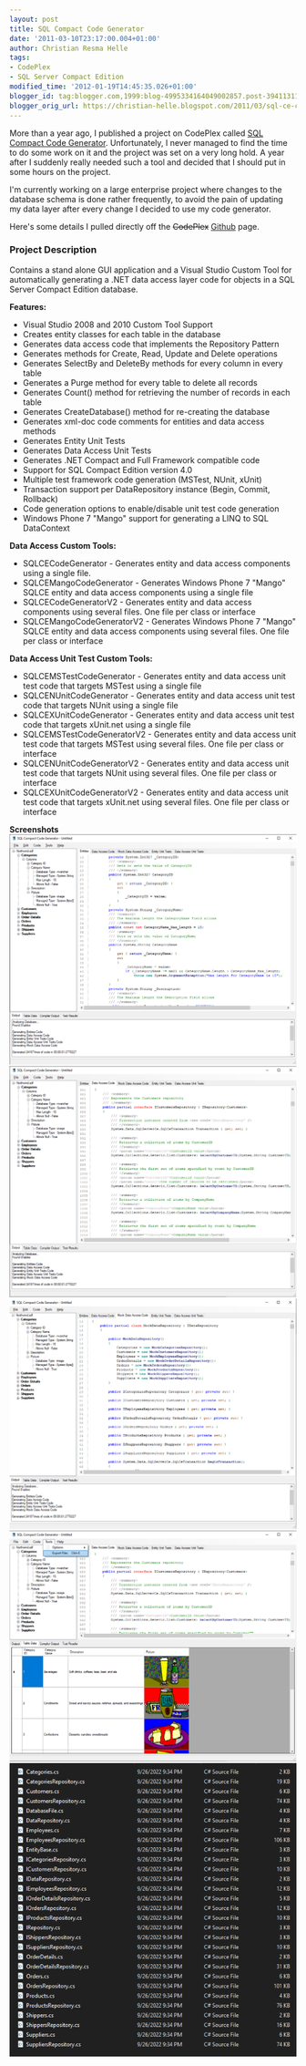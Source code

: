 ```yaml
---
layout: post
title: SQL Compact Code Generator
date: '2011-03-10T23:17:00.004+01:00'
author: Christian Resma Helle
tags:
- CodePlex
- SQL Server Compact Edition
modified_time: '2012-01-19T14:45:35.026+01:00'
blogger_id: tag:blogger.com,1999:blog-4995334164049002857.post-3941131121333901945
blogger_orig_url: https://christian-helle.blogspot.com/2011/03/sql-ce-code-generator.html
---
```


More than a year ago, I published a project on CodePlex called [SQL Compact Code Generator](http://github.com/christianhelle/sqlcecodegen). Unfortunately, I never managed to find the time to do some work on it and the project was set on a very long hold. A year after I suddenly really needed such a tool and decided that I should put in some hours on the project.  

I'm currently working on a large enterprise project where changes to the database schema is done rather frequently, to avoid the pain of updating my data layer after every change I decided to use my code generator.  

Here's some details I pulled directly off the ~~CodePlex~~ [Github](http://github.com/christianhelle/sqlcecodegen) page.

### Project Description
Contains a stand alone GUI application and a Visual Studio Custom Tool for automatically generating a .NET data access layer code for objects in a SQL Server Compact Edition database.  

**Features:**

- Visual Studio 2008 and 2010 Custom Tool Support
- Creates entity classes for each table in the database
- Generates data access code that implements the Repository Pattern
- Generates methods for Create, Read, Update and Delete operations
- Generates SelectBy and DeleteBy methods for every column in every table
- Generates a Purge method for every table to delete all records
- Generates Count() method for retrieving the number of records in each table
- Generates CreateDatabase() method for re-creating the database
- Generates xml-doc code comments for entities and data access methods
- Generates Entity Unit Tests
- Generates Data Access Unit Tests
- Generates .NET Compact and Full Framework compatible code
- Support for SQL Compact Edition version 4.0
- Multiple test framework code generation (MSTest, NUnit, xUnit)
- Transaction support per DataRepository instance (Begin, Commit, Rollback)
- Code generation options to enable/disable unit test code generation
- Windows Phone 7 "Mango" support for generating a LINQ to SQL DataContext

**Data Access Custom Tools:**
- SQLCECodeGenerator - Generates entity and data access components using a single file.
- SQLCEMangoCodeGenerator - Generates Windows Phone 7 "Mango" SQLCE entity and data access components using a single file
- SQLCECodeGeneratorV2 - Generates entity and data access components using several files. One file per class or interface
- SQLCEMangoCodeGeneratorV2 - Generates Windows Phone 7 "Mango" SQLCE entity and data access components using several files. One file per class or interface

**Data Access Unit Test Custom Tools:**
- SQLCEMSTestCodeGenerator - Generates entity and data access unit test code that targets MSTest using a single file
- SQLCENUnitCodeGenerator - Generates entity and data access unit test code that targets NUnit using a single file
- SQLCEXUnitCodeGenerator - Generates entity and data access unit test code that targets xUnit.net using a single file
- SQLCEMSTestCodeGeneratorV2 - Generates entity and data access unit test code that targets MSTest using several files. One file per class or interface
- SQLCENUnitCodeGeneratorV2 - Generates entity and data access unit test code that targets NUnit using several files. One file per class or interface
- SQLCEXUnitCodeGeneratorV2 - Generates entity and data access unit test code that targets xUnit.net using several files. One file per class or interface

**Screenshots**
![](/assets/images/sqlcecodegen-entities.png)
![](/assets/images/sqlcecodegen-dal.png)
![](/assets/images/sqlcecodegen-mock.png)
![](/assets/images/sqlcecodegen-export-files.png)
![](/assets/images/sqlcecodegen-export-output.png)